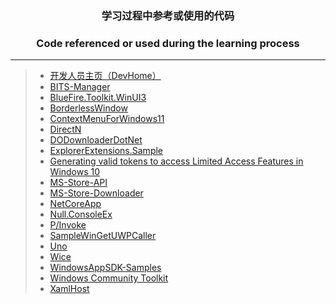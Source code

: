 ### <p align="center">学习过程中参考或使用的代码</p>
### <p align="center">Code referenced or used during the learning process</p>

------

> * [开发人员主页（DevHome）](https://github.com/microsoft/devhome)&emsp;
> * [BITS-Manager](https://github.com/Microsoft/BITS-Manager)&emsp;
> * [BlueFire.Toolkit.WinUI3](https://github.com/cnbluefire/BlueFire.Toolkit.WinUI3)&emsp;
> * [BorderlessWindow](https://github.com/melak47/BorderlessWindow)&emsp;
> * [ContextMenuForWindows11](https://github.com/ikas-mc/ContextMenuForWindows11)&emsp;
> * [DirectN](https://github.com/smourier/DirectN)&emsp;
> * [DODownloaderDotNet](https://github.com/shishirb-MSFT/DODownloaderDotNet)&emsp;
> * [ExplorerExtensions.Sample](https://github.com/cnbluefire/ExplorerExtensions.Sample)&emsp;
> * [Generating valid tokens to access Limited Access Features in Windows 10](https://www.withinrafael.com/2021/01/04/generating-valid-tokens-to-access-limited-access-features-in-windows-10)&emsp;
> * [MS-Store-API](https://github.com/ThomasPe/MS-Store-API)&emsp;
> * [MS-Store-Downloader](https://github.com/Caesar008/MS-Store-Downloader)&emsp;
> * [NetCoreApp](https://github.com/driver1998/NetCoreApp)&emsp;
> * [Null.ConsoleEx](https://github.com/SlimeNull/Null.ConsoleEx)&emsp;
> * [P/Invoke](https://github.com/dotnet/pinvoke)&emsp;
> * [SampleWinGetUWPCaller](https://github.com/wherewhere/SampleWinGetUWPCaller)&emsp;
> * [Uno](https://github.com/unoplatform/uno)&emsp;
> * [Wice](https://github.com/aelyo-softworks/Wice)&emsp;
> * [WindowsAppSDK-Samples](https://github.com/microsoft/WindowsAppSDK-Samples)&emsp;
> * [Windows Community Toolkit](https://github.com/CommunityToolkit/WindowsCommunityToolkit)&emsp;
> * [XamlHost](https://github.com/driver1998/XamlHost)&emsp;
